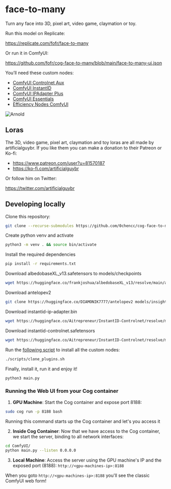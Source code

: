# face-to-many

Turn any face into 3D, pixel art, video game, claymation or toy.

Run this model on Replicate:

https://replicate.com/fofr/face-to-many

Or run it in ComfyUI:

https://github.com/fofr/cog-face-to-many/blob/main/face-to-many-ui.json

You’ll need these custom nodes:

- [ComfyUI Controlnet Aux](https://github.com/Fannovel16/comfyui_controlnet_aux/tree/6d6f63c)
- [ComfyUI InstantID](https://github.com/cubiq/ComfyUI_InstantID/tree/0fcf494)
- [ComfyUI IPAdapter Plus](https://github.com/cubiq/ComfyUI_IPAdapter_plus/tree/4e898fe)
- [ComfyUI Essentials](https://github.com/cubiq/ComfyUI_essentials/tree/c9236fe)
- [Efficiency Nodes ComfyUI](https://github.com/jags111/efficiency-nodes-comfyui/tree/1ac5f18)

![Arnold](https://replicate.delivery/pbxt/R1ayGe5efoQbaoRzgDEJdLsIZ20lWRiprvoW1F4uKAZIha6kA/ComfyUI_00001_.png)

## Loras

The 3D, video game, pixel art, claymation and toy loras are all made by artificialguybr. If you like them you can make a donation to their Patreon or Ko-fi:

- https://www.patreon.com/user?u=81570187
- https://ko-fi.com/artificialguybr

Or follow him on Twitter:

https://twitter.com/artificialguybr

## Developing locally

Clone this repository:

```sh
git clone --recurse-submodules https://github.com/0chencc/cog-face-to-many.git && cd cog-face-to-many/ComfyUI
```

Create python venv and activate

```sh
python3 -m venv . && source bin/activate
```

Install the required dependencies

```sh
pip install -r requirements.txt
```

Download albedobaseXL_v13.safetensors to models/checkpoints


```sh
wget https://huggingface.co/frankjoshua/albedobaseXL_v13/resolve/main/albedobaseXL_v13.safetensors?download=true -O models/checkpoints/albedobaseXL_v13.safetensors
```

Download antelopev2


```sh
git clone https://huggingface.co/DIAMONIK7777/antelopev2 models/insightface/models/antelopev2
```

Download instantid-ip-adapter.bin

```sh
wget https://huggingface.co/Aitrepreneur/InstantID-Controlnet/resolve/main/checkpoints/ip-adapter.bin?download=true -O models/instantid/instantid-ip-adapter.bin
```

Download instantid-controlnet.safetensors

```sh
wget https://huggingface.co/Aitrepreneur/InstantID-Controlnet/resolve/main/checkpoints/ControlNetModel/diffusion_pytorch_model.safetensors?download=true -O models/controlnet/instantid-controlnet.safetensors
```

Run the [following script](https://github.com/0Chencc/cog-face-to-many/blob/main/scripts/clone_plugins.sh) to install all the custom nodes:

```sh
./scripts/clone_plugins.sh
```

Finally, install it, run it and enjoy it!

```sh
python3 main.py
```

### Running the Web UI from your Cog container

1. **GPU Machine**: Start the Cog container and expose port 8188:
```sh
sudo cog run -p 8188 bash
```
Running this command starts up the Cog container and let's you access it

2. **Inside Cog Container**: Now that we have access to the Cog container, we start the server, binding to all network interfaces:
```sh
cd ComfyUI/
python main.py --listen 0.0.0.0
```

3. **Local Machine**: Access the server using the GPU machine's IP and the exposed port (8188):
`http://<gpu-machines-ip>:8188`

When you goto `http://<gpu-machines-ip>:8188` you'll see the classic ComfyUI web form!
